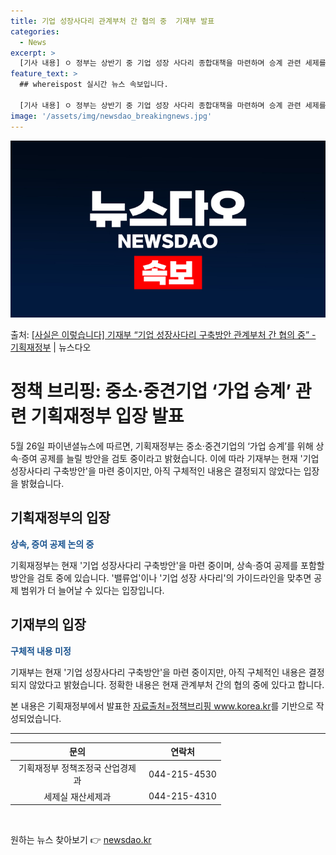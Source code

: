 ```yaml
---
title: 기업 성장사다리 관계부처 간 협의 중  기재부 발표
categories:
  - News
excerpt: >
  [기사 내용] ㅇ 정부는 상반기 중 기업 성장 사다리 종합대책을 마련하며 승계 관련 세제를 포함시키는 방안을…
feature_text: >
  ## whereispost 실시간 뉴스 속보입니다.

  [기사 내용] ㅇ 정부는 상반기 중 기업 성장 사다리 종합대책을 마련하며 승계 관련 세제를 포함시키는 방안을…
image: '/assets/img/newsdao_breakingnews.jpg'
---
```


![뉴스다오 속보](/assets/img/newsdao_breakingnews.jpg)

<p>출처: <a href="https://newsdao.kr/3923" rel="dofollow">[사실은 이렇습니다] 기재부 “기업 성장사다리 구축방안 관계부처 간 협의 중” - 기획재정부</a> | 뉴스다오</p>

<h1>정책 브리핑: 중소·중견기업 ‘가업 승계’ 관련 기획재정부 입장 발표</h1>

<p data-ke-size="size16">5월 26일 파이낸셜뉴스에 따르면, 기획재정부는 중소·중견기업의 ‘가업 승계’를 위해 상속·증여 공제를 늘릴 방안을 검토 중이라고 밝혔습니다. 이에 따라 기재부는 현재 '기업 성장사다리 구축방안'을 마련 중이지만, 아직 구체적인 내용은 결정되지 않았다는 입장을 밝혔습니다.</p>

<h2 data-ke-size="size26">기획재정부의 입장</h2>
<p data-ke-size="size16"><b><span style="color: #1a5490;">상속, 증여 공제 논의 중</span></b></p>
<p data-ke-size="size16">기획재정부는 현재 '기업 성장사다리 구축방안'을 마련 중이며, 상속·증여 공제를 포함할 방안을 검토 중에 있습니다. '밸류업'이나 '기업 성장 사다리'의 가이드라인을 맞추면 공제 범위가 더 늘어날 수 있다는 입장입니다.</p>

<h2 data-ke-size="size26">기재부의 입장</h2>
<p data-ke-size="size16"><b><span style="color: #1a5490;">구체적 내용 미정</span></b></p>
<p data-ke-size="size16">기재부는 현재 '기업 성장사다리 구축방안'을 마련 중이지만, 아직 구체적인 내용은 결정되지 않았다고 밝혔습니다. 정확한 내용은 현재 관계부처 간의 협의 중에 있다고 합니다.</p>

<p data-ke-size="size16">본 내용은 기획재정부에서 발표한 <a href="https://newsdao.kr/3923">자료출처=정책브리핑 www.korea.kr</a>를 기반으로 작성되었습니다.</p>

<hr>

<table>
	<thead>
		<tr>
			<th style="text-align: center; width: 200px;"><b>문의</b></th>
			<th style="text-align: center;"><b>연락처</b></th>
		</tr>
	</thead>
	<tbody>
		<tr>
			<td style="text-align: center;">기획재정부 정책조정국 산업경제과</td>
			<td style="text-align: center;">044-215-4530</td>
		</tr>
		<tr>
			<td style="text-align: center;">세제실 재산세제과</td>
			<td style="text-align: center;">044-215-4310</td>
		</tr>
	</tbody>
</table>

<p data-ke-size="size16">&nbsp;</p> 

원하는 뉴스 찾아보기 👉 <a href="https://newsdao.kr" rel="dofollow">newsdao.kr</a>


